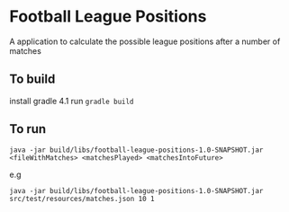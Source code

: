# Football League Positions

A application to calculate the possible league positions after a number of matches

## To build
install gradle 4.1
run
`gradle build`


## To run
`java -jar build/libs/football-league-positions-1.0-SNAPSHOT.jar <fileWithMatches> <matchesPlayed> <matchesIntoFuture>`

e.g

`java -jar build/libs/football-league-positions-1.0-SNAPSHOT.jar src/test/resources/matches.json 10 1`
